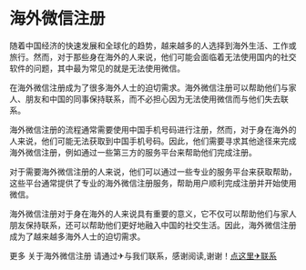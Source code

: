 # 海外微信注册

随着中国经济的快速发展和全球化的趋势，越来越多的人选择到海外生活、工作或旅行。然而，对于那些身在海外的人来说，他们可能会面临着无法使用国内的社交软件的问题，其中最为常见的就是无法使用微信。

在海外微信注册成为了很多海外人士的迫切需求。海外微信注册可以帮助他们与家人、朋友和中国的同事保持联系，而不必担心因为无法使用微信而与他们失去联系。

海外微信注册的流程通常需要使用中国手机号码进行注册，然而，对于身在海外的人来说，他们可能无法获取到中国手机号码。因此，他们需要寻求其他途径来完成海外微信注册，例如通过一些第三方的服务平台来帮助他们完成注册。

对于需要海外微信注册的人来说，他们可以通过一些专业的服务平台来获取帮助，这些平台通常提供了专业的海外微信注册服务，帮助用户顺利完成注册并开始使用微信。

海外微信注册对于身在海外的人来说具有重要的意义，它不仅可以帮助他们与家人朋友保持联系，还可以帮助他们更好地融入中国的社交生活。因此，海外微信注册成为了越来越多海外人士的迫切需求。

更多 关于海外微信注册 请通过✈与我们联系，感谢阅读,谢谢！[点这里✈联系](https://add.k02.cc)
